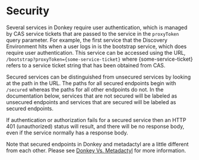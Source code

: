# Security

Several services in Donkey require user authentication, which is managed by CAS
service tickets that are passed to the service in the `proxyToken` query
parameter. For example, the first service that the Discovery Environment hits
when a user logs in is the bootstrap service, which does require user
authentication. This service can be accessed using the URL,
`/bootstrap?proxyToken={some-service-ticket}` where {some-service-ticket} refers
to a service ticket string that has been obtained from CAS.

Secured services can be distinguished from unsecured services by looking at the
path in the URL. The paths for all secured endpoints begin with `/secured`
whereas the paths for all other endpoints do not. In the documentation below,
services that are not secured will be labeled as unsecured endpoints and
services that are secured will be labeled as secured endpoints.

If authentication or authorization fails for a secured service then an HTTP 401
(unauthorized) status will result, and there will be no response body, even if
the service normally has a response body.

Note that secured endpoints in Donkey and metadactyl are a little different from
each other. Please see [Donkey Vs. Metadactyl](endpoints/donkey-v-metadactyl.md)
for more information.
